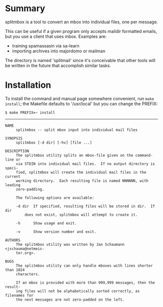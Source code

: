Summary
=======
splitmbox is a tool to convert an mbox into individual
files, one per message.

This can be useful if a given program only accepts
maildir formatted emails, but you use a client that
uses mbox.  Examples are:
- training spamassasin via sa-learn
- importing archives into majordomo or mailman

The directory is named 'splitmail' since it's
conceivable that other tools will be written in the
future that accomplish similar tasks.

Installation
============

To install the command and manual page somewhere
convenient, run `make install`; the Makefile defaults
to '/usr/local' but you can change the PREFIX:

```
$ make PREFIX=~ install
```


---

```
NAME
     splitmbox -- split mbox input into individual mail files

SYNOPSIS
     splitmbox [-d dir] [-hv] [file ...]

DESCRIPTION
     The splitmbox utility splits an mbox-file given on the command-line or
     via STDIN into individual mail files.  If no output directory is speci-
     fied, splitmbox will create the individual mail files in the current
     working directory.	 Each resulting file is named NNNNNN, with leading
     zero-padding.

     The following options are available:

     -d dir	 If specified, resulting files will be stored in dir.  If dir
		 does not exist, splitmbox will attempt to create it.

     -h		 Show usage and exit.

     -v		 Show version number and exit.

AUTHORS
     The splitmbox utility was written by Jan Schaumann <jschauma@netmeis-
     ter.org>.

BUGS
     The splitmbox utility can only handle mboxes with lines shorter than 1024
     characters.

     If an mbox is provided with more than 999,999 messages, then the result-
     ing files will not be alphabetically sorted correctly, as filenames for
     the next messages are not zero-padded on the left.
```
